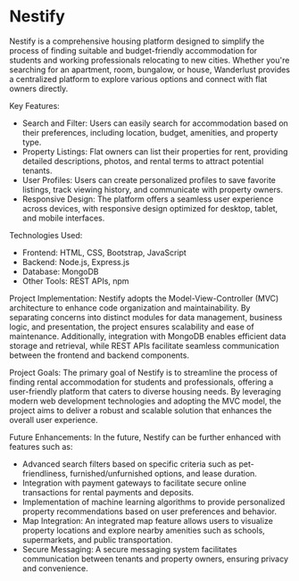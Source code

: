 # Nestify

Nestify is a comprehensive housing platform designed to simplify the process of finding suitable and budget-friendly accommodation for students and working professionals relocating to new cities. Whether you're searching for an apartment, room, bungalow, or house, Wanderlust provides a centralized platform to explore various options and connect with flat owners directly.

Key Features:

-    Search and Filter: Users can easily search for accommodation based on their preferences, including location, budget, amenities, and  property type.
-    Property Listings: Flat owners can list their properties for rent, providing detailed descriptions, photos, and rental terms to attract potential tenants.
-    User Profiles: Users can create personalized profiles to save favorite listings, track viewing history, and communicate with property owners.
-    Responsive Design: The platform offers a seamless user experience across devices, with responsive design optimized for desktop, tablet, and mobile interfaces.
    

Technologies Used:

-    Frontend: HTML, CSS, Bootstrap, JavaScript
-    Backend: Node.js, Express.js
-    Database: MongoDB
-    Other Tools: REST APIs, npm

Project Implementation:
    Nestify adopts the Model-View-Controller (MVC) architecture to enhance code organization and maintainability. By separating concerns into distinct modules for data management, business logic, and presentation, the project ensures scalability and ease of maintenance. Additionally, integration with MongoDB enables efficient data storage and retrieval, while REST APIs facilitate seamless communication between the frontend and backend components.

Project Goals:
    The primary goal of Nestify is to streamline the process of finding rental accommodation for students and professionals, offering a user-friendly platform that caters to diverse housing needs. By leveraging modern web development technologies and adopting the MVC model, the project aims to deliver a robust and scalable solution that enhances the overall user experience.

Future Enhancements:
In the future, Nestify can be further enhanced with features such as:

-    Advanced search filters based on specific criteria such as pet-friendliness, furnished/unfurnished options, and lease duration.
-    Integration with payment gateways to facilitate secure online transactions for rental payments and deposits.
-    Implementation of machine learning algorithms to provide personalized property recommendations based on user preferences and behavior.
-    Map Integration: An integrated map feature allows users to visualize property locations and explore nearby amenities such as schools, supermarkets, and public transportation.
-    Secure Messaging: A secure messaging system facilitates communication between tenants and property owners, ensuring privacy and convenience.